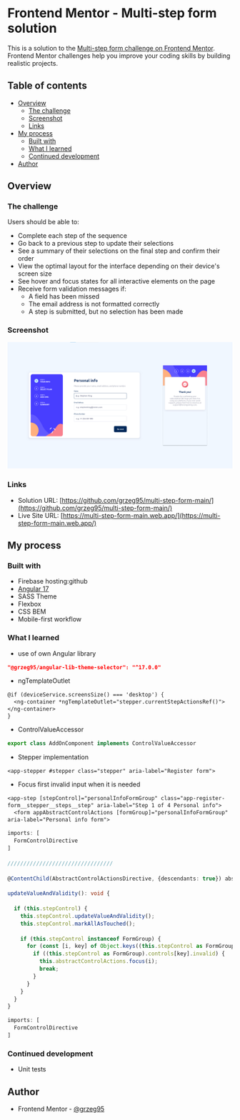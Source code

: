 # Frontend Mentor - Multi-step form solution

This is a solution to the [Multi-step form challenge on Frontend Mentor](https://www.frontendmentor.io/challenges/multistep-form-YVAnSdqQBJ). Frontend Mentor challenges help you improve your coding skills by building realistic projects.

## Table of contents

- [Overview](#overview)
  - [The challenge](#the-challenge)
  - [Screenshot](#screenshot)
  - [Links](#links)
- [My process](#my-process)
  - [Built with](#built-with)
  - [What I learned](#what-i-learned)
  - [Continued development](#continued-development)
- [Author](#author)

## Overview

### The challenge

Users should be able to:

- Complete each step of the sequence
- Go back to a previous step to update their selections
- See a summary of their selections on the final step and confirm their order
- View the optimal layout for the interface depending on their device's screen size
- See hover and focus states for all interactive elements on the page
- Receive form validation messages if:
  - A field has been missed
  - The email address is not formatted correctly
  - A step is submitted, but no selection has been made

### Screenshot

![](./screenshot.png)

### Links

- Solution URL: [https://github.com/grzeg95/multi-step-form-main/](https://github.com/grzeg95/multi-step-form-main/)
- Live Site URL: [https://multi-step-form-main.web.app/](https://multi-step-form-main.web.app/)

## My process

### Built with

- Firebase hosting:github
- [Angular 17](https://angular.dev/)
- SASS Theme
- Flexbox
- CSS BEM
- Mobile-first workflow

### What I learned

- use of own Angular library

```json
"@grzeg95/angular-lib-theme-selector": "^17.0.0"
```

- ngTemplateOutlet

```angular17html
@if (deviceService.screensSize() === 'desktop') {
  <ng-container *ngTemplateOutlet="stepper.currentStepActionsRef()"></ng-container>
}
```

- ControlValueAccessor

```ts
export class AddOnComponent implements ControlValueAccessor
```

- Stepper implementation

```angular17html
<app-stepper #stepper class="stepper" aria-label="Register form">
```

- Focus first invalid input when it is needed

```angular17html
<app-step [stepControl]="personalInfoFormGroup" class="app-register-form__stepper__steps__step" aria-label="Step 1 of 4 Personal info">
  <form appAbstractControlActions [formGroup]="personalInfoFormGroup" aria-label="Personal info form">
```

```ts
imports: [
  FormControlDirective
]

/////////////////////////////////

@ContentChild(AbstractControlActionsDirective, {descendants: true}) abstractControlActions!: AbstractControlActionsDirective;

updateValueAndValidity(): void {

  if (this.stepControl) {
    this.stepControl.updateValueAndValidity();
    this.stepControl.markAllAsTouched();
    
    if (this.stepControl instanceof FormGroup) {
      for (const [i, key] of Object.keys((this.stepControl as FormGroup).controls).entries()) {
        if ((this.stepControl as FormGroup).controls[key].invalid) {
          this.abstractControlActions.focus(i);
          break;
        }
      }
    }
  }
}
```

```ts
imports: [
  FormControlDirective
]
```

### Continued development

- Unit tests

## Author

- Frontend Mentor - [@grzeg95](https://www.frontendmentor.io/profile/grzeg95)
